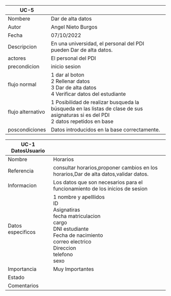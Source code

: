 |UC-5||
| ----------- | ----------- |
| Nombere |Dar de alta datos 
| Autor |   Angel Nieto Burgos |
| Fecha |07/10/2022   |
| Descripcion | En una universidad, el personal del PDI pueden Dar de alta datos. 
| actores |   El personal del PDI   |
| precondicion |   inicio sesion    |
| flujo normal   |  1 dar al boton  <br>  2  Rellenar datos <br>  3 Dar de alta datos <br> 4 Verificar datos del estudiante <br> |
| flujo alternativo | 1 Posibilidad de realizar busqueda  la búsqueda en las listas de clase de sus asignaturas si es del PDI <br> 2 datos repetidos en base
| poscondiciones   |  Datos introducidos en la base correctamente.


|UC-1 DatosUsuario||
| ----------- | ----------- |
| Nombre |  Horarios |  
|Referencia| consultar horarios,proponer cambios en los horarios,Dar de alta datos,validar datos.|
|Informacion|Los datos que son necesarios para el funcionamiento de los inicios de sesion  |
|Datos especificos|1 nombre y apelllidos <br>  ID <br> Asignatiras<br> fecha matriculacion <br> cargo<br> DNI estudiante<br> Fecha de nacimiento<br> correo electrico<br> Direccion<br> telefono<br> sexo<br>|
|Importancia|Muy Importantes|
|Estado||
|Comentarios||

